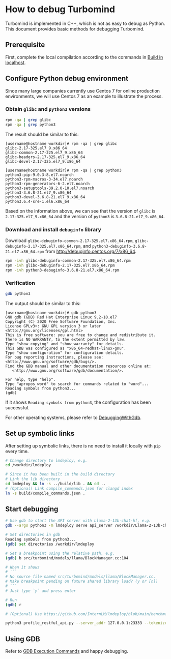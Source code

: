 # How to debug Turbomind

Turbomind is implemented in C++, which is not as easy to debug as Python. This document provides basic methods for debugging Turbomind.

## Prerequisite

First, complete the local compilation according to the commands in [Build in localhost](../build.md).

## Configure Python debug environment

Since many large companies currently use Centos 7 for online production environments, we will use Centos 7 as an example to illustrate the process.

### Obtain `glibc` and `python3` versions

```bash
rpm -qa | grep glibc
rpm -qa | grep python3
```

The result should be similar to this:

```
[username@hostname workdir]# rpm -qa | grep glibc
glibc-2.17-325.el7_9.x86_64
glibc-common-2.17-325.el7_9.x86_64
glibc-headers-2.17-325.el7_9.x86_64
glibc-devel-2.17-325.el7_9.x86_64

[username@hostname workdir]# rpm -qa | grep python3
python3-pip-9.0.3-8.el7.noarch
python3-rpm-macros-3-34.el7.noarch
python3-rpm-generators-6-2.el7.noarch
python3-setuptools-39.2.0-10.el7.noarch
python3-3.6.8-21.el7_9.x86_64
python3-devel-3.6.8-21.el7_9.x86_64
python3.6.4-sre-1.el6.x86_64
```

Based on the information above, we can see that the version of `glibc` is `2.17-325.el7_9.x86_64` and the version of `python3` is `3.6.8-21.el7_9.x86_64`.

### Download and install `debuginfo` library

Download `glibc-debuginfo-common-2.17-325.el7.x86_64.rpm`, `glibc-debuginfo-2.17-325.el7.x86_64.rpm`, and `python3-debuginfo-3.6.8-21.el7.x86_64.rpm` from http://debuginfo.centos.org/7/x86_64.

```bash
rpm -ivh glibc-debuginfo-common-2.17-325.el7.x86_64.rpm
rpm -ivh glibc-debuginfo-2.17-325.el7.x86_64.rpm
rpm -ivh python3-debuginfo-3.6.8-21.el7.x86_64.rpm
```

### Verification

```bash
gdb python3
```

The output should be similar to this:

```
[username@hostname workdir]# gdb python3
GNU gdb (GDB) Red Hat Enterprise Linux 9.2-10.el7
Copyright (C) 2020 Free Software Foundation, Inc.
License GPLv3+: GNU GPL version 3 or later <http://gnu.org/licenses/gpl.html>
This is free software: you are free to change and redistribute it.
There is NO WARRANTY, to the extent permitted by law.
Type "show copying" and "show warranty" for details.
This GDB was configured as "x86_64-redhat-linux-gnu".
Type "show configuration" for configuration details.
For bug reporting instructions, please see:
<http://www.gnu.org/software/gdb/bugs/>.
Find the GDB manual and other documentation resources online at:
   <http://www.gnu.org/software/gdb/documentation/>.

For help, type "help".
Type "apropos word" to search for commands related to "word"...
Reading symbols from python3...
(gdb)
```

If it shows `Reading symbols from python3`, the configuration has been successful.

For other operating systems, please refer to [DebuggingWithGdb](https://wiki.python.org/moin/DebuggingWithGdb).

## Set up symbolic links

After setting up symbolic links, there is no need to install it locally with `pip` every time.

```bash
# Change directory to lmdeploy, e.g.
cd /workdir/lmdeploy

# Since it has been built in the build directory
# Link the lib directory
cd lmdeploy && ln -s ../build/lib . && cd ..
# (Optional) Link compile_commands.json for clangd index
ln -s build/compile_commands.json .
```

## Start debugging

````bash
# Use gdb to start the API server with Llama-2-13b-chat-hf, e.g.
gdb --args python3 -m lmdeploy serve api_server /workdir/Llama-2-13b-chat-hf

# Set directories in gdb
Reading symbols from python3...
(gdb) set directories /workdir/lmdeploy

# Set a breakpoint using the relative path, e.g.
(gdb) b src/turbomind/models/llama/BlockManager.cc:104

# When it shows
# ```
# No source file named src/turbomind/models/llama/BlockManager.cc.
# Make breakpoint pending on future shared library load? (y or [n])
# ```
# Just type `y` and press enter

# Run
(gdb) r

# (Optional) Use https://github.com/InternLM/lmdeploy/blob/main/benchmark/profile_restful_api.py to send a request

python3 profile_restful_api.py --server_addr 127.0.0.1:23333 --tokenizer_path /workdir/Llama-2-13b-chat-hf --dataset /workdir/ShareGPT_V3_unfiltered_cleaned_split.json --concurrency 1 --num_prompts 1
````

## Using GDB

Refer to [GDB Execution Commands](https://lldb.llvm.org/use/map.html) and happy debugging.
